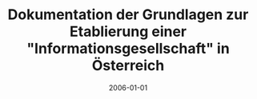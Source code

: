---
abstract: ''
authors:
- Johann Eisner
date: '2006-01-01'
featured: false
publication_types:
- '7'
publishDate: '2006-01-01'
title: Dokumentation der Grundlagen zur Etablierung einer "Informationsgesellschaft"
  in Österreich
url_pdf: ''
---